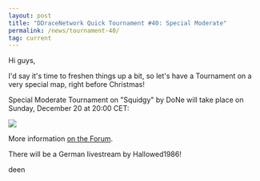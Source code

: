 ```yaml
---
layout: post
title: "DDraceNetwork Quick Tournament #40: Special Moderate"
permalink: /news/tournament-40/
tag: current
---
```

Hi guys,

I'd say it's time to freshen things up a bit, so let's have a Tournament on a very special map, right before Christmas!

Special Moderate Tournament on "Squidgy" by DoNe will take place on Sunday, December 20 at 20:00 CET:

[<img class="demo" src="/Squidgy.png" />](http://forum.ddnet.tw/viewtopic.php?f=21&t=2893)

More information [on the Forum](http://forum.ddnet.tw/viewtopic.php?f=21&t=2893).

There will be a German livestream by Hallowed1986!

deen
